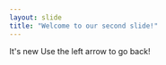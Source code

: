 ```yaml
---
layout: slide
title: "Welcome to our second slide!"
---
```

It's new
Use the left arrow to go back!
